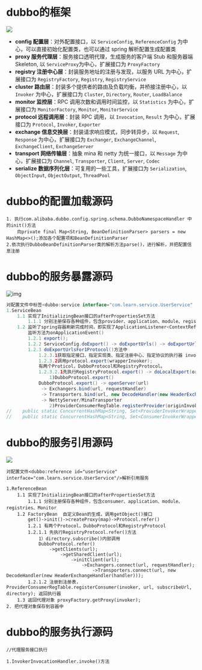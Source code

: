 # dubbo的框架

![](D:\learn\dubbo\dubbo原理整理\dubbo-framework.jpg)

- **config 配置层**：对外配置接口，以 `ServiceConfig`, `ReferenceConfig` 为中心，可以直接初始化配置类，也可以通过 spring 解析配置生成配置类
- **proxy 服务代理层**：服务接口透明代理，生成服务的客户端 Stub 和服务器端 Skeleton, 以 `ServiceProxy`为中心，扩展接口为 `ProxyFactory`
- **registry 注册中心层**：封装服务地址的注册与发现，以服务 URL 为中心，扩展接口为 `RegistryFactory`, `Registry`, `RegistryService`
- **cluster 路由层**：封装多个提供者的路由及负载均衡，并桥接注册中心，以 `Invoker` 为中心，扩展接口为 `Cluster`, `Directory`, `Router`, `LoadBalance`
- **monitor 监控层**：RPC 调用次数和调用时间监控，以 `Statistics` 为中心，扩展接口为 `MonitorFactory`, `Monitor`, `MonitorService`
- **protocol 远程调用层**：封装 RPC 调用，以 `Invocation`, `Result` 为中心，扩展接口为 `Protocol`, `Invoker`, `Exporter`
- **exchange 信息交换层**：封装请求响应模式，同步转异步，以 `Request`, `Response` 为中心，扩展接口为 `Exchanger`, `ExchangeChannel`, `ExchangeClient`, `ExchangeServer`
- **transport 网络传输层**：抽象 mina 和 netty 为统一接口，以 `Message` 为中心，扩展接口为 `Channel`, `Transporter`, `Client`, `Server`, `Codec`
- **serialize 数据序列化层**：可复用的一些工具，扩展接口为 `Serialization`, `ObjectInput`, `ObjectOutput`, `ThreadPool`

# dubbo的配置加载源码

```
1. 执行com.alibaba.dubbo.config.spring.schema.DubboNamespaceHandler 中的init()方法
	向private final Map<String, BeanDefinitionParser> parsers = new HashMap<>();添加各个配置项和BeanDefinitionParser
2.依次执行DubboBeanDefinitionParser类的解析方法parse()，进行解析，并把配置信息注册
```

# dubbo的服务暴露源码

![img](D:\learn\dubbo\dubbo原理整理\dubbo-服务暴露.jpg)

```java
对配置文件中标签<dubbo:service interface="com.learn.service.UserService" ref="userService"/>进行解析暴露
1.ServiceBean
	1.1 实现了InitializingBean接口的afterPropertiesSet方法
		1.1.1 分别注册保存各种组件，包含provider、application、module、registries、Monitor、Protocol、Path
	1.2 监听了spring容器刷新完成时间，即实现了ApplicationListener<ContextRefreshedEvent>接口
		监听方法为onApplicationEvent()
		1.2.1 export();
		1.2.2 ServiceConfig.doExport() -> doExportUrls() -> doExportUrlsFor1Protocol()
		1.2.3 doExportUrlsFor1Protocol()方法中
			1.2.3.1获取指定接口、指定实现类、指定注册中心、指定协议的执行器 invoker，并进行包装
			1.2.3.2调用protocol.export(wrapperInvoker);
			有两个Proticol，DubboProtocol和RegistryProtocol。
			1.2.3.2.1先执行RegistryProtocol.export() -> doLocalExport(originInvoker) 
                1)DubboProtocol.export()
			DubboProtocol.export() -> openServer(url) 
             -> Exchangers.bind(url, requestHandler)
             -> Transporters.bind(url, new DecodeHandler(new HeaderExchangeHandler(handler)))
             -> NettyServer/MinaTransporter
             	2)ProviderConsumerRegTable.registerProvider(originInvoker, registryUrl, registedProviderUrl);注册服务到注册中心
//    public static ConcurrentHashMap<String, Set<ProviderInvokerWrapper>> providerInvokers = new ConcurrentHashMap<String, Set<ProviderInvokerWrapper>>();
//    public static ConcurrentHashMap<String, Set<ConsumerInvokerWrapper>> consumerInvokers = new ConcurrentHashMap<String, Set<ConsumerInvokerWrapper>>();		
```

# dubbo的服务引用源码

![](D:\learn\dubbo\dubbo原理整理\dubbo-服务引用.jpg)

```
对配置文件<dubbo:reference id="userService" interface="com.learn.service.UserService"/>解析引用服务

1.ReferenceBean
	1.1 实现了InitializingBean接口的afterPropertiesSet方法
		1.1.1 分别注册保存各种组件，包含consumer、application、module、registries、Monitor
	1.2 FactoryBean  自定义Bean的生成，调用getObject()接口
		get()->init()->createProxy(map)->Protocol.refer()
		1.2.1 有两个Protocol，DubboProtocol和RegistryProtocol
		1.2.1.1 先执行RegistryProtocol.refer()方法
			1）directory.subscribe()内部调用
			DubboProtocol.refer()
				->getClients(url);
					->getSharedClient(url);
						->initClient(url);
							->Exchangers.connect(url, requestHandler);
								->Transporters.connect(url, new DecodeHandler(new HeaderExchangeHandler(handler)));
		1.2.1.2 注册到注册表，ProviderConsumerRegTable.registerConsumer(invoker, url, subscribeUrl, directory); 返回执行器
	1.3 返回代理对象 proxyFactory.getProxy(invoker);
2. 把代理对象保存到容器中
```

# dubbo的服务执行源码

```
//代理服务接口执行

1.InvokerInvocationHandler.invoke()方法
```

